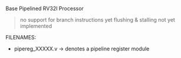 Base Pipelined RV32I Processor
  > no support for branch instructions yet
  > flushing & stalling not yet implemented

FILENAMES:
  - pipereg_XXXXX.v -> denotes a pipeline register module
